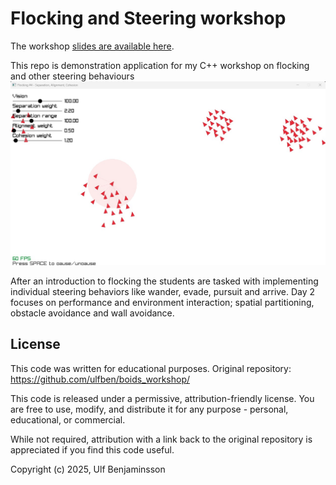 # Flocking and Steering workshop

The workshop [slides are available here](https://docs.google.com/presentation/d/16s7chbrsmee56zuxw2G3M9JCvBaf5dSs_MCls67Ql80/edit?usp=sharing).

This repo is demonstration application for my C++ workshop on flocking and other steering behaviours
![Screenshot of the Flocking demo](https://github.com/ulfben/boids_workshop/blob/master/screenshot.jpg?raw=true)

After an introduction to flocking the students are tasked with implementing individual steering behaviors like wander, evade, pursuit and arrive. 
Day 2 focuses on performance and environment interaction; spatial partitioning, obstacle avoidance and wall avoidance.

## License
This code was written for educational purposes.
Original repository: https://github.com/ulfben/boids_workshop/

This code is released under a permissive, attribution-friendly license.
You are free to use, modify, and distribute it for any purpose - personal, 
educational, or commercial.
 
While not required, attribution with a link back to the original repository 
is appreciated if you find this code useful.
  
Copyright (c) 2025, Ulf Benjaminsson 